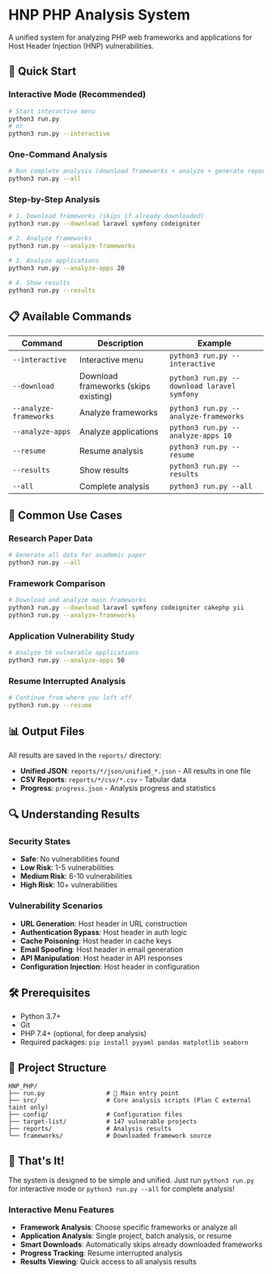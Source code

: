 # HNP PHP Analysis System

A unified system for analyzing PHP web frameworks and applications for Host Header Injection (HNP) vulnerabilities.

## 🚀 Quick Start

### Interactive Mode (Recommended)
```bash
# Start interactive menu
python3 run.py
# or
python3 run.py --interactive
```

### One-Command Analysis
```bash
# Run complete analysis (download frameworks + analyze + generate reports)
python3 run.py --all
```

### Step-by-Step Analysis
```bash
# 1. Download frameworks (skips if already downloaded)
python3 run.py --download laravel symfony codeigniter

# 2. Analyze frameworks
python3 run.py --analyze-frameworks

# 3. Analyze applications
python3 run.py --analyze-apps 20

# 4. Show results
python3 run.py --results
```

## 📋 Available Commands

| Command | Description | Example |
|---------|-------------|---------|
| `--interactive` | Interactive menu | `python3 run.py --interactive` |
| `--download` | Download frameworks (skips existing) | `python3 run.py --download laravel symfony` |
| `--analyze-frameworks` | Analyze frameworks | `python3 run.py --analyze-frameworks` |
| `--analyze-apps` | Analyze applications | `python3 run.py --analyze-apps 10` |
| `--resume` | Resume analysis | `python3 run.py --resume` |
| `--results` | Show results | `python3 run.py --results` |
| `--all` | Complete analysis | `python3 run.py --all` |

## 🎯 Common Use Cases

### Research Paper Data
```bash
# Generate all data for academic paper
python3 run.py --all
```

### Framework Comparison
```bash
# Download and analyze main frameworks
python3 run.py --download laravel symfony codeigniter cakephp yii
python3 run.py --analyze-frameworks
```

### Application Vulnerability Study
```bash
# Analyze 50 vulnerable applications
python3 run.py --analyze-apps 50
```

### Resume Interrupted Analysis
```bash
# Continue from where you left off
python3 run.py --resume
```

## 📊 Output Files

All results are saved in the `reports/` directory:

- **Unified JSON**: `reports/*/json/unified_*.json` - All results in one file
- **CSV Reports**: `reports/*/csv/*.csv` - Tabular data
- **Progress**: `progress.json` - Analysis progress and statistics

## 🔍 Understanding Results

### Security States
- **Safe**: No vulnerabilities found
- **Low Risk**: 1-5 vulnerabilities
- **Medium Risk**: 6-10 vulnerabilities
- **High Risk**: 10+ vulnerabilities

### Vulnerability Scenarios
- **URL Generation**: Host header in URL construction
- **Authentication Bypass**: Host header in auth logic
- **Cache Poisoning**: Host header in cache keys
- **Email Spoofing**: Host header in email generation
- **API Manipulation**: Host header in API responses
- **Configuration Injection**: Host header in configuration

## 🛠️ Prerequisites

- Python 3.7+
- Git
- PHP 7.4+ (optional, for deep analysis)
- Required packages: `pip install pyyaml pandas matplotlib seaborn`

## 📁 Project Structure

```
HNP_PHP/
├── run.py                 # 🎯 Main entry point
├── src/                   # Core analysis scripts (Plan C external taint only)
├── config/                # Configuration files
├── target-list/           # 147 vulnerable projects
├── reports/               # Analysis results
└── frameworks/            # Downloaded framework source
```

## 🚀 That's It!

The system is designed to be simple and unified. Just run `python3 run.py` for interactive mode or `python3 run.py --all` for complete analysis!

### Interactive Menu Features
- **Framework Analysis**: Choose specific frameworks or analyze all
- **Application Analysis**: Single project, batch analysis, or resume
- **Smart Downloads**: Automatically skips already downloaded frameworks
- **Progress Tracking**: Resume interrupted analysis
- **Results Viewing**: Quick access to all analysis results